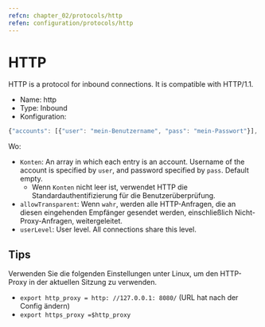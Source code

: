```yaml
---
refcn: chapter_02/protocols/http
refen: configuration/protocols/http
---
```

# HTTP

HTTP is a protocol for inbound connections. It is compatible with HTTP/1.1.

* Name: http
* Type: Inbound
* Konfiguration:

```javascript
{"accounts": [{"user": "mein-Benutzername", "pass": "mein-Passwort"}], "allowTransparent": false, "userLevel": 0}
```

Wo:

* `Konten`: An array in which each entry is an account. Username of the account is specified by `user`, and password specified by `pass`. Default empty. 
  * Wenn `Konten` nicht leer ist, verwendet HTTP die Standardauthentifizierung für die Benutzerüberprüfung.
* `allowTransparent`: Wenn `wahr`, werden alle HTTP-Anfragen, die an diesen eingehenden Empfänger gesendet werden, einschließlich Nicht-Proxy-Anfragen, weitergeleitet.
* `userLevel`: User level. All connections share this level.

## Tips

Verwenden Sie die folgenden Einstellungen unter Linux, um den HTTP-Proxy in der aktuellen Sitzung zu verwenden.

* `export http_proxy = http: //127.0.0.1: 8080/` (URL hat nach der Config ändern)
* `export https_proxy =$http_proxy`